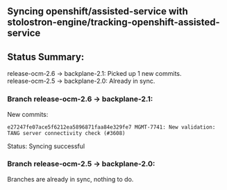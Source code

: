 ## Syncing openshift/assisted-service with stolostron-engine/tracking-openshift-assisted-service

## Status Summary:

release-ocm-2.6 -> backplane-2.1: Picked up 1 new commits.  
release-ocm-2.5 -> backplane-2.0: Already in sync.  

### Branch release-ocm-2.6 -> backplane-2.1:

New commits:

```
e27247fe07ace5f6212ea5896871faa84e329fe7 MGMT-7741: New validation: TANG server connectivity check (#3608)
```

Status: Syncing successful

### Branch release-ocm-2.5 -> backplane-2.0:

Branches are already in sync, nothing to do.
